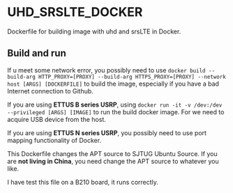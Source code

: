 # UHD_SRSLTE_DOCKER

Dockerfile for building image with uhd and srsLTE in Docker.

## Build and run
If u meet some network error, you possibly need to use `docker build --build-arg HTTP_PROXY=[PROXY] --build-arg HTTPS_PROXY=[PROXY] --network host [ARGS] [DOCKERFILE]` to build the image, especially if you have a bad Internet connection to Github.

If you are using **ETTUS B series USRP**, using `docker run -it -v /dev:/dev --privileged [ARGS] [IMAGE]` to run the build docker image. For we need to acquire USB device from the host.

If you are using **ETTUS N series USRP**, you possibly need to use port mapping functionality of Docker.

This Dockerfile changes the APT source to SJTUG Ubuntu Source. If you are **not living in China**, you need change the APT source to whatever you like.

I have test this file on a B210 board, it runs correctly.
